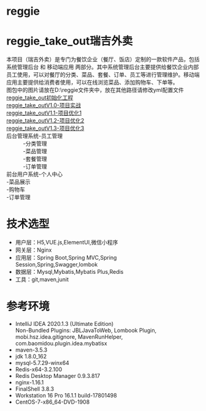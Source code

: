 # reggie
**reggie_take_out瑞吉外卖**  
=========================
本项目（瑞吉外卖）是专门为餐饮企业（餐厅、饭店）定制的一款软件产品，包括 系统管理后台 和 移动端应用 两部分。其中系统管理后台主要提供给餐饮企业内部员工使用，可以对餐厅的分类、菜品、套餐、订单、员工等进行管理维护。移动端应用主要提供给消费者使用，可以在线浏览菜品、添加购物车、下单等。  
图包中的图片请放在D:\reggie文件夹中，放在其他路径请修改yml配置文件  
[reggie_take_out初始化工程](https://github.com/LMWC/reggie/tree/master)  
[reggie_take_outV1.0-项目实战](https://github.com/LMWC/reggie/tree/V1.0-%E9%A1%B9%E7%9B%AE%E5%AE%9E%E6%88%98)  
[reggie_take_outV1.1-项目优化1](https://github.com/LMWC/reggie/tree/V1.1-%E9%A1%B9%E7%9B%AE%E4%BC%98%E5%8C%961)  
[reggie_take_outV1.2-项目优化2](https://github.com/LMWC/reggie/tree/V1.2-%E9%A1%B9%E7%9B%AE%E4%BC%98%E5%8C%962)  
[reggie_take_outV1.3-项目优化3](https://github.com/LMWC/reggie/tree/V1.3-%E9%A1%B9%E7%9B%AE%E4%BC%98%E5%8C%963)  
后台管理系统-员工管理  
&nbsp;&nbsp;&nbsp;&nbsp;&nbsp;&nbsp;&nbsp;&nbsp;&nbsp;&nbsp;&nbsp;-分类管理  
&nbsp;&nbsp;&nbsp;&nbsp;&nbsp;&nbsp;&nbsp;&nbsp;&nbsp;&nbsp;&nbsp;-菜品管理  
&nbsp;&nbsp;&nbsp;&nbsp;&nbsp;&nbsp;&nbsp;&nbsp;&nbsp;&nbsp;&nbsp;-套餐管理  
&nbsp;&nbsp;&nbsp;&nbsp;&nbsp;&nbsp;&nbsp;&nbsp;&nbsp;&nbsp;&nbsp;-订单管理  
前台用户系统-个人中心  
           -菜品展示  
           -购物车  
           -订单管理  



**技术选型**
=========================
- 用户层：H5,VUE.js,ElementUI,微信小程序  
- 网关层：Nginx  
- 应用层：Spring Boot,Spring MVC,Spring Session,Spring,Swagger,lombok    
- 数据层：Mysql,Mybatis,Mybatis Plus,Redis  
- 工具：git,maven,junit  



**参考环境**
=========================
- IntelliJ IDEA 2020.1.3 (Ultimate Edition)  
  Non-Bundled Plugins: JBLJavaToWeb, Lombook Plugin, mobi.hsz.idea.gitignore, MavenRunHelper,        com.baomidou.plugin.idea.mybatisx
- maven-3.5.3
- jdk 1.8.0_162
- mysql-5.7.29-winx64
- Redis-x64-3.2.100
- Redis Desktop Manager 0.9.3.817
- nginx-1.16.1
- FinalShell 3.8.3
- Workstation 16 Pro 16.1.1 build-17801498
- CentOS-7-x86_64-DVD-1908
